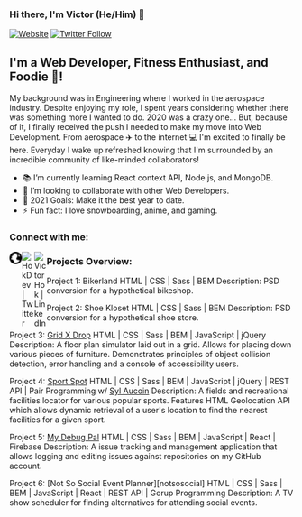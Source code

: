 ### Hi there, I'm Victor (He/Him) 👋

[![Website](https://img.shields.io/website?label=Portfolio&style=for-the-badge&url=https://www.victorhok.com)](https://www.victorhok.com)
[![Twitter Follow](https://img.shields.io/twitter/follow/hokdev?color=1DA1F2&logo=twitter&style=for-the-badge)](https://twitter.com/hokvdev?ref_src=twsrc%5Etfw)

## I'm a Web Developer, Fitness Enthusiast, and Foodie :hamburger:!

My background was in Engineering where I worked in the aerospace industry. Despite enjoying my role, I spent years considering whether there was something more I wanted to do. 2020 was a crazy one... But, because of it, I finally received the push I needed to make my move into Web Development. From aerospace :airplane: to the internet :computer: I'm excited to finally be here. Everyday I wake up refreshed knowing that I'm surrounded by an incredible community of like-minded collaborators!

- 📚 I’m currently learning React context API, Node.js, and MongoDB.
- 👯 I’m looking to collaborate with other Web Developers.
- 🏒 2021 Goals: Make it the best year to date.
- ⚡ Fun fact: I love snowboarding, anime, and gaming.

### Connect with me:

[<img align="left" alt="victorhok.com | Portfolio" width="22px" src="https://raw.githubusercontent.com/iconic/open-iconic/master/svg/globe.svg" />][website]
[<img align="left" alt="HokDev | Twitter" width="22px" src="https://cdn.jsdelivr.net/npm/simple-icons@v3/icons/twitter.svg" />][twitter]
[<img align="left" alt="Victor Hok | LinkedIn" width="22px" src="https://cdn.jsdelivr.net/npm/simple-icons@v3/icons/linkedin.svg" />][linkedin]

### Projects Overview:

Project 1: Bikerland
HTML | CSS | Sass | BEM
Description: PSD conversion for a hypothetical bikeshop.

Project 2: Shoe Kloset
HTML | CSS | Sass | BEM
Description: PSD conversion for a hypothetical shoe store.

Project 3: [Grid X Drop][gridxdrop]
HTML | CSS | Sass | BEM | JavaScript | jQuery
Description: A floor plan simulator laid out in a grid. Allows for placing down various pieces of furniture. Demonstrates principles of object collision detection, error         handling and a console of accessibility users.

Project 4: [Sport Spot][sportspot]
HTML | CSS | Sass | BEM | JavaScript | jQuery | REST API | Pair Programming w/ [Syl Aucoin][syl]
Description: A fields and recreational facilities locator for various popular sports. Features HTML Geolocation API which allows dynamic retrieval of a user's location to find   the nearest facilities for a given sport.

Project 5: [My Debug Pal][mydebugpal]
HTML | CSS | Sass | BEM | JavaScript | React | Firebase
Description: A issue tracking and management application that allows logging and editing issues against repositories on my GitHub account.
  
Project 6: [Not So Social Event Planner][notsosocial]
HTML | CSS | Sass | BEM | JavaScript | React | REST API | Gorup Programming
Description: A TV show scheduler for finding alternatives for attending social events.


[website]: https://www.victorhok.com
[twitter]: https://twitter.com/hokdev
[linkedin]: https://www.linkedin.com/in/victorhok/
[syl]: https://sylcodes.com/
[gridxdrop]: https://vhok.github.io/victor-hok-project-three/
[sportspot]: https://thesportspot.netlify.app/
[mydebugpal]: https://vhok.github.io/victor-hok-project-five/
[nososocial]: https://cranky-kilby-29816c.netlify.app/

